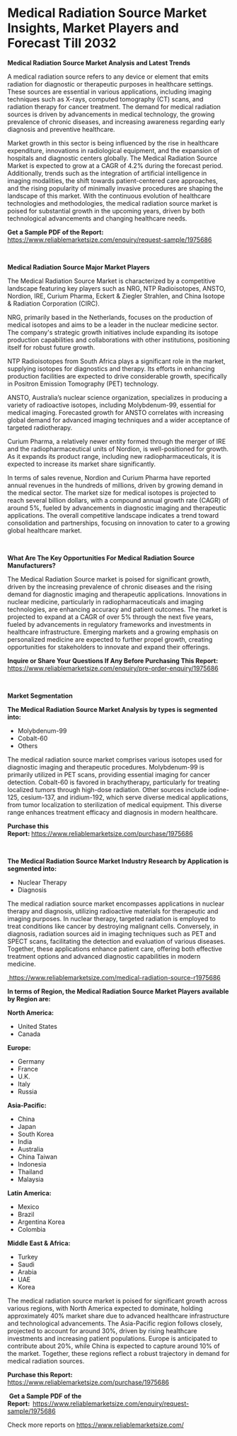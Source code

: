 <p><h1>Medical Radiation Source Market Insights, Market Players and Forecast Till 2032</h1></p><p><strong>Medical Radiation Source Market Analysis and Latest Trends</strong></p>
<p><p>A medical radiation source refers to any device or element that emits radiation for diagnostic or therapeutic purposes in healthcare settings. These sources are essential in various applications, including imaging techniques such as X-rays, computed tomography (CT) scans, and radiation therapy for cancer treatment. The demand for medical radiation sources is driven by advancements in medical technology, the growing prevalence of chronic diseases, and increasing awareness regarding early diagnosis and preventive healthcare.</p><p>Market growth in this sector is being influenced by the rise in healthcare expenditure, innovations in radiological equipment, and the expansion of hospitals and diagnostic centers globally. The Medical Radiation Source Market is expected to grow at a CAGR of 4.2% during the forecast period. Additionally, trends such as the integration of artificial intelligence in imaging modalities, the shift towards patient-centered care approaches, and the rising popularity of minimally invasive procedures are shaping the landscape of this market. With the continuous evolution of healthcare technologies and methodologies, the medical radiation source market is poised for substantial growth in the upcoming years, driven by both technological advancements and changing healthcare needs.</p></p>
<p><strong>Get a Sample PDF of the Report:&nbsp;</strong> <a href="https://www.reliablemarketsize.com/enquiry/request-sample/1975686?utm_campaign=2517&utm_medium=2&utm_source=Github&utm_content=ia&utm_term=20022025&utm_id=medical-radiation-source">https://www.reliablemarketsize.com/enquiry/request-sample/1975686</a></p>
<p>&nbsp;</p>
<p><strong>Medical Radiation Source Major Market Players</strong></p>
<p><p>The Medical Radiation Source Market is characterized by a competitive landscape featuring key players such as NRG, NTP Radioisotopes, ANSTO, Nordion, IRE, Curium Pharma, Eckert & Ziegler Strahlen, and China Isotope & Radiation Corporation (CIRC).</p><p>NRG, primarily based in the Netherlands, focuses on the production of medical isotopes and aims to be a leader in the nuclear medicine sector. The company's strategic growth initiatives include expanding its isotope production capabilities and collaborations with other institutions, positioning itself for robust future growth.</p><p>NTP Radioisotopes from South Africa plays a significant role in the market, supplying isotopes for diagnostics and therapy. Its efforts in enhancing production facilities are expected to drive considerable growth, specifically in Positron Emission Tomography (PET) technology.</p><p>ANSTO, Australia’s nuclear science organization, specializes in producing a variety of radioactive isotopes, including Molybdenum-99, essential for medical imaging. Forecasted growth for ANSTO correlates with increasing global demand for advanced imaging techniques and a wider acceptance of targeted radiotherapy.</p><p>Curium Pharma, a relatively newer entity formed through the merger of IRE and the radiopharmaceutical units of Nordion, is well-positioned for growth. As it expands its product range, including new radiopharmaceuticals, it is expected to increase its market share significantly.</p><p>In terms of sales revenue, Nordion and Curium Pharma have reported annual revenues in the hundreds of millions, driven by growing demand in the medical sector. The market size for medical isotopes is projected to reach several billion dollars, with a compound annual growth rate (CAGR) of around 5%, fueled by advancements in diagnostic imaging and therapeutic applications. The overall competitive landscape indicates a trend toward consolidation and partnerships, focusing on innovation to cater to a growing global healthcare market.</p></p>
<p>&nbsp;</p>
<p><strong>What Are The Key Opportunities For Medical Radiation Source Manufacturers?</strong></p>
<p><p>The Medical Radiation Source market is poised for significant growth, driven by the increasing prevalence of chronic diseases and the rising demand for diagnostic imaging and therapeutic applications. Innovations in nuclear medicine, particularly in radiopharmaceuticals and imaging technologies, are enhancing accuracy and patient outcomes. The market is projected to expand at a CAGR of over 5% through the next five years, fueled by advancements in regulatory frameworks and investments in healthcare infrastructure. Emerging markets and a growing emphasis on personalized medicine are expected to further propel growth, creating opportunities for stakeholders to innovate and expand their offerings.</p></p>
<p><strong>Inquire or Share Your Questions If Any Before Purchasing This Report:</strong> <a href="https://www.reliablemarketsize.com/enquiry/pre-order-enquiry/1975686?utm_campaign=2517&utm_medium=2&utm_source=Github&utm_content=ia&utm_term=20022025&utm_id=medical-radiation-source">https://www.reliablemarketsize.com/enquiry/pre-order-enquiry/1975686</a></p>
<p>&nbsp;</p>
<p><strong>Market Segmentation</strong></p>
<p><strong>The Medical Radiation Source Market Analysis by types is segmented into:</strong></p>
<p><ul><li>Molybdenum-99</li><li>Cobalt-60</li><li>Others</li></ul></p>
<p><p>The medical radiation source market comprises various isotopes used for diagnostic imaging and therapeutic procedures. Molybdenum-99 is primarily utilized in PET scans, providing essential imaging for cancer detection. Cobalt-60 is favored in brachytherapy, particularly for treating localized tumors through high-dose radiation. Other sources include iodine-125, cesium-137, and iridium-192, which serve diverse medical applications, from tumor localization to sterilization of medical equipment. This diverse range enhances treatment efficacy and diagnosis in modern healthcare.</p></p>
<p><strong>Purchase this Report:&nbsp;</strong><a href="https://www.reliablemarketsize.com/purchase/1975686?utm_campaign=2517&utm_medium=2&utm_source=Github&utm_content=ia&utm_term=20022025&utm_id=medical-radiation-source">https://www.reliablemarketsize.com/purchase/1975686</a></p>
<p>&nbsp;</p>
<p><strong>The Medical Radiation Source Market Industry Research by Application is segmented into:</strong></p>
<p><ul><li>Nuclear Therapy</li><li>Diagnosis</li></ul></p>
<p><p>The medical radiation source market encompasses applications in nuclear therapy and diagnosis, utilizing radioactive materials for therapeutic and imaging purposes. In nuclear therapy, targeted radiation is employed to treat conditions like cancer by destroying malignant cells. Conversely, in diagnosis, radiation sources aid in imaging techniques such as PET and SPECT scans, facilitating the detection and evaluation of various diseases. Together, these applications enhance patient care, offering both effective treatment options and advanced diagnostic capabilities in modern medicine.</p></p>
<p><a href="https://www.reliablemarketsize.com/medical-radiation-source-r1975686?utm_campaign=2517&utm_medium=2&utm_source=Github&utm_content=ia&utm_term=20022025&utm_id=medical-radiation-source">&nbsp;https://www.reliablemarketsize.com/medical-radiation-source-r1975686</a></p>
<p><strong>In terms of Region, the Medical Radiation Source Market Players available by Region are:</strong></p>
<p>
    <p> <strong> North America: </strong>
        <ul>
            <li>United States</li>
            <li>Canada</li>
        </ul>
        </p> 
    <p> <strong> Europe: </strong>
        <ul>
            <li>Germany</li>
            <li>France</li>
            <li>U.K.</li>
            <li>Italy</li>
            <li>Russia</li>
        </ul>
        </p> 
    <p> <strong> Asia-Pacific: </strong>
        <ul>
            <li>China</li>
            <li>Japan</li>
            <li>South Korea</li>
            <li>India</li>
            <li>Australia</li>
            <li>China Taiwan</li>
            <li>Indonesia</li>
            <li>Thailand</li>
            <li>Malaysia</li>
        </ul>
        </p> 
    <p> <strong> Latin America: </strong>
        <ul>
            <li>Mexico</li>
            <li>Brazil</li>
            <li>Argentina Korea</li>
            <li>Colombia</li>
        </ul>
        </p> 
    <p> <strong> Middle East & Africa: </strong>
        <ul>
            <li>Turkey</li>
            <li>Saudi</li>
            <li>Arabia</li>
            <li>UAE</li>
            <li>Korea</li>
        </ul>
    </p>
    </p>
<p><p>The medical radiation source market is poised for significant growth across various regions, with North America expected to dominate, holding approximately 40% market share due to advanced healthcare infrastructure and technological advancements. The Asia-Pacific region follows closely, projected to account for around 30%, driven by rising healthcare investments and increasing patient populations. Europe is anticipated to contribute about 20%, while China is expected to capture around 10% of the market. Together, these regions reflect a robust trajectory in demand for medical radiation sources.</p></p>
<p><strong>Purchase this Report: </strong><a href="https://www.reliablemarketsize.com/purchase/1975686?utm_campaign=2517&utm_medium=2&utm_source=Github&utm_content=ia&utm_term=20022025&utm_id=medical-radiation-source">https://www.reliablemarketsize.com/purchase/1975686</a></p>
<p>&nbsp;<strong>Get a Sample PDF of the Report:&nbsp;&nbsp;</strong><a href="https://www.reliablemarketsize.com/enquiry/request-sample/1975686?utm_campaign=2517&utm_medium=2&utm_source=Github&utm_content=ia&utm_term=20022025&utm_id=medical-radiation-source">https://www.reliablemarketsize.com/enquiry/request-sample/1975686</a></p>
<p><strong></strong></p>
<p>Check more reports on <a href="https://www.reliablemarketsize.com/?utm_campaign=2517&utm_medium=2&utm_source=Github&utm_content=ia&utm_term=20022025&utm_id=medical-radiation-source">https://www.reliablemarketsize.com/</a></p>